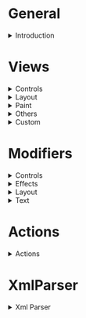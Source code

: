 # General
<details>
<summary>Introduction</summary>

---
* [Introduction](./kokoce.md)

</details>

# Views
<details>
<summary>Controls</summary>

---
* [button](./kokoce.md)
* [datepicker](./kokoce.md)
* [link](./kokoce.md)
* [list](./kokoce.md)

</details>
<details>
<summary>Layout</summary>

---
* [vstack](./kokoce.md)
* [hstack](./kokoce.md)
* [zstack](./kokoce.md)
* [lazyvgrid](./kokoce.md)
* [geometryreader](./kokoce.md)
* [viewthatfits](./kokoce.md)

</details>
<details>
<summary>Paint</summary>

---
* [lineargradient](./kokoce.md)
* [radialgradient](./kokoce.md)

</details>
<details>
<summary>Others</summary>

---

</details>
<details>
<summary>Custom</summary>

---
* [scrollingtext](./kokoce.md)
* [webview](./kokoce.md)
* [videoview](./kokoce.md)

</details>

# Modifiers
<details>
<summary>Controls</summary>

---
* [alert](./kokoce.md)
* [sheet](./kokoce.md)
* [fullScreenCover](./kokoce.md)
* [actionSheet](./kokoce.md)

</details>
<details>
<summary>Effects</summary>

---
* [colorInvert](./kokoce.md)

</details>
<details>
<summary>Layout</summary>

---
* [frame](./kokoce.md)

</details>
<details>
<summary>Text</summary>

---
* [font](./kokoce.md)

</details>

# Actions
<details>
<summary>Actions</summary>

---
* [playSystemSound](./kokoce.md)
* [playAudio](./kokoce.md)
* [setAudioSession](./kokoce.md)

</details>

# XmlParser
<details>
<summary>Xml Parser</summary>

---
* [xmlparser](./kokoce.md)

</details>

